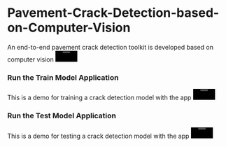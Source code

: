 # Pavement-Crack-Detection-based-on-Computer-Vision
An end-to-end pavement crack detection toolkit is developed based on computer vision
<video src='https://user-images.githubusercontent.com/71452866/200087762-ad4f48b0-c85f-46c9-8c7e-47776d3f082b.mp4' width=50/>


<!-- <details>
    <summary><h2> Image-based Crack Detection Toolkit</h2></summary>
    </details>-->
    
### Run the Train Model Application
This is a demo for training a crack detection model with the app
<video src='https://user-images.githubusercontent.com/71452866/200090431-e30d0f81-ce45-4f7c-b1d8-8d9a22b1c2b2.mp4' width="10%">

### Run the Test Model Application
This is a demo for testing a crack detection model with the app
<video src='https://user-images.githubusercontent.com/71452866/200090397-88486528-b0ac-4e93-b518-92bf6979a0dd.mp4' width=50/>

